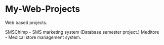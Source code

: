 # My-Web-Projects
Web based projects.

SMSChimp - SMS marketing system (Database semester project.)
Meditore - Medical store management system.
